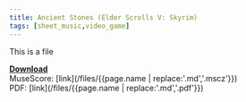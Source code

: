 ```yaml
---
title: Ancient Stones (Elder Scrolls V: Skyrim)
tags: [sheet_music,video_game]
---
```


This is a file


<b><u>Download</u></b><br>
MuseScore: [link](/files/{{page.name | replace:'.md','.mscz'}})<br>
PDF: [link](/files/{{page.name | replace:'.md','.pdf'}})<br><br>
<object data="/files/{{page.name | replace:'.md','.pdf'}}" width="1000" height="1000" type='application/pdf'></object>

